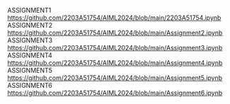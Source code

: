 ASSIGNMENT1 https://github.com/2203A51754/AIML2024/blob/main/2203A51754.ipynb
ASSIGNMENT2 https://github.com/2203A51754/AIML2024/blob/main/Assignment2.ipynb
ASSIGNMENT3 https://github.com/2203A51754/AIML2024/blob/main/Assignment3.ipynb
ASSIGNMENT4 https://github.com/2203A51754/AIML2024/blob/main/Assignment4.ipynb
ASSIGNMENT5 https://github.com/2203A51754/AIML2024/blob/main/Assignment5.ipynb
ASSIGNMENT6 https://github.com/2203A51754/AIML2024/blob/main/Assignment6.ipynb
